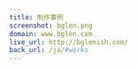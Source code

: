 ```yaml
---
title: 制作事例
screenshot: bglen.png
domain: www.bglen.com
live_url: http://bglenish.com/
back_url: /ja/#works
---
```


